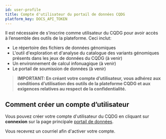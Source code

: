 ```yaml
---
id: user-profile
title: Compte d'utilisateur du portail de données CQDG
platform_key: DOCS_API_TOKEN
---
```


Il est nécessaire de s’inscrire comme utilisateur du CQDG pour avoir accès à l’ensemble des outils de la plateforme. Ceci inclut: 

-	Le répertoire des fichiers de données génomiques 
-	L'outil d'exploration et d'analyse du catalogue des variants génomiques présents dans les jeux de données du CQDG (à venir) 
-	Un environnement de calcul infonuagique (à venir) 
-	Le portail de soumission de données (à venir) 


 > **IMPORTANT: En créant votre compte d’utilisateur, vous adhérez aux conditions d’utilisation des outils de la plateforme CQDG et aux exigences relatives au respect de la confidentialité.** 

## Comment créer un compte d’utilisateur

Vous pouvez créer votre compte d'utilisateur du CQDG en cliquant sur **connexion** sur la page principale [portail de données](https://plateforme.cqdg.ca). 

Vous recevrez un courriel afin d'activer votre compte.
